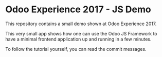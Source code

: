 # Odoo Experience 2017 - JS Demo

This repository contains a small demo shown at Odoo Experience 2017.

This very small app shows how one can use the Odoo JS Framework to have a minimal frontend application up and running in a few minutes.

To follow the tutorial yourself, you can read the commit messages.
